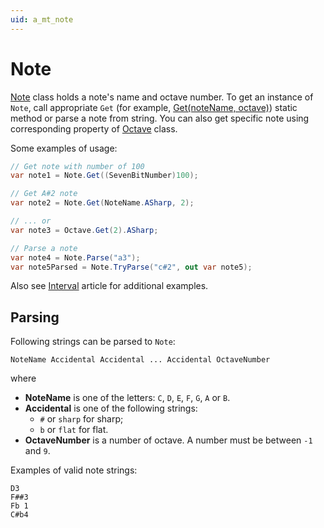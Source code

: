 ```yaml
---
uid: a_mt_note
---
```


# Note

[Note](xref:Melanchall.DryWetMidi.MusicTheory.Note) class holds a note's name and octave number. To get an instance of `Note`, call appropriate `Get` (for example, [Get(noteName, octave)](xref:Melanchall.DryWetMidi.MusicTheory.Note.Get(Melanchall.DryWetMidi.MusicTheory.NoteName,System.Int32))) static method or parse a note from string. You can also get specific note using corresponding property of [Octave](xref:Melanchall.DryWetMidi.MusicTheory.Octave) class.

Some examples of usage:

```csharp
// Get note with number of 100
var note1 = Note.Get((SevenBitNumber)100);

// Get A#2 note
var note2 = Note.Get(NoteName.ASharp, 2);

// ... or
var note3 = Octave.Get(2).ASharp;

// Parse a note
var note4 = Note.Parse("a3");
var note5Parsed = Note.TryParse("c#2", out var note5);
```

Also see [Interval](Interval.md) article for additional examples.

## Parsing

Following strings can be parsed to `Note`:

`NoteName Accidental Accidental ... Accidental OctaveNumber`

where

* **NoteName** is one of the letters: `C`, `D`, `E`, `F`, `G`, `A` or `B`.  
* **Accidental** is one of the following strings:  
  * `#` or `sharp` for sharp;
  * `b` or `flat` for flat.
* **OctaveNumber** is a number of octave. A number must be between `-1` and `9`.

Examples of valid note strings:

`D3`  
`F##3`  
`Fb 1`  
`C#b4`